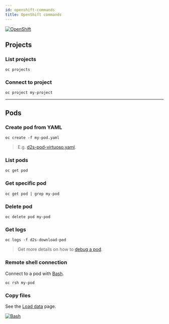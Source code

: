 ```yaml
---
id: openshift-commands
title: OpenShift commands
---
```


[![OpenShift](/dsri-documentation/img/openshift-logo.png)](https://www.openshift.com/)

## Projects

### List projects

```shell
oc projects
```

### Connect to project

```shell
oc project my-project
```

---

## Pods

### Create pod from YAML

```shell
oc create -f my-pod.yaml
```

> E.g. [d2s-pod-virtuoso.yaml](https://github.com/MaastrichtU-IDS/d2s-argo-workflows/blob/master/d2s-pod-virtuoso.yaml).

### List pods

```shell
oc get pod
```

### Get specific pod

```shell
oc get pod | grep my-pod
```

### Delete pod

```shell
oc delete pod my-pod
```

### Get logs

```shell
oc logs -f d2s-download-pod
```

> Get more details on how to [debug a pod](/dsri-documentation/docs/openshift-debug).

### Remote shell connection

Connect to a pod with [Bash](https://devhints.io/bash).

```shell
oc rsh my-pod
```

### Copy files

See the [Load data](https://maastrichtu-ids.github.io/dsri-documentation/docs/openshift-load-data) page.

[![Bash](/dsri-documentation/img/bash_logo.png)](https://devhints.io/bash)

